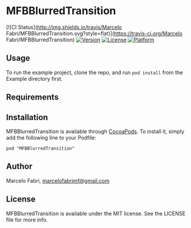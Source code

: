 # MFBBlurredTransition

[![CI Status](http://img.shields.io/travis/Marcelo Fabri/MFBBlurredTransition.svg?style=flat)](https://travis-ci.org/Marcelo Fabri/MFBBlurredTransition)
[![Version](https://img.shields.io/cocoapods/v/MFBBlurredTransition.svg?style=flat)](http://cocoadocs.org/docsets/MFBBlurredTransition)
[![License](https://img.shields.io/cocoapods/l/MFBBlurredTransition.svg?style=flat)](http://cocoadocs.org/docsets/MFBBlurredTransition)
[![Platform](https://img.shields.io/cocoapods/p/MFBBlurredTransition.svg?style=flat)](http://cocoadocs.org/docsets/MFBBlurredTransition)

## Usage

To run the example project, clone the repo, and run `pod install` from the Example directory first.

## Requirements

## Installation

MFBBlurredTransition is available through [CocoaPods](http://cocoapods.org). To install
it, simply add the following line to your Podfile:

    pod "MFBBlurredTransition"

## Author

Marcelo Fabri, marcelofabrimf@gmail.com

## License

MFBBlurredTransition is available under the MIT license. See the LICENSE file for more info.

